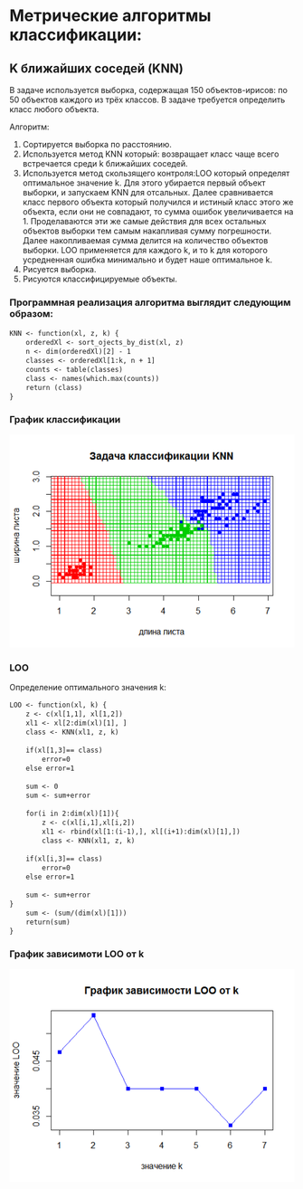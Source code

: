 # Метрические алгоритмы классификации:

## K ближайших соседей (KNN)

В задаче используется выборка, содержащая 150 объектов-ирисов:
по 50 объектов каждого из трёх классов. В задаче требуется определить класс любого объекта.

Алгоритм:
1. Сортируется выборка по расстоянию.
2. Используется метод KNN который: возвращает класс чаще всего встречается среди k ближайших соседей.
3. Используется метод скользящего контроля:LOO который определят оптимальное значение k. 
Для этого убирается первый объект выборки, и запускаем KNN для отсальных. 
Далее сравнивается класс первого объекта который получился и истиный класс этого же объекта, если они не совпадают, 
то сумма ошибок увеличивается на 1. 
Проделаваются эти же самые действия для всех остальных объектов выборки тем самым накапливая сумму погрешности. 
Далее накопливаемая сумма делится на количество объектов выборки. 
LOO применяется для каждого k, и то k для которого усредненная ошибка минимально и будет наше оптимальное k.
4. Рисуется выборка.
5. Рисуются классифицируемые объекты.

### Программная реализация алгоритма выглядит следующим образом:
    KNN <- function(xl, z, k) {	  
		orderedXl <- sort_ojects_by_dist(xl, z)     
		n <- dim(orderedXl)[2] - 1 
		classes <- orderedXl[1:k, n + 1] 
		counts <- table(classes) 
		class <- names(which.max(counts)) 
		return (class)	  
	}
	
###	График классификации 
![](https://github.com/PavlovaJulia/R_Projects/blob/master/lab2/KNN.png)

### LOO

Определение оптимального значения k:

    LOO <- function(xl, k) {
		z <- c(xl[1,1], xl[1,2])
		xl1 <- xl[2:dim(xl)[1], ]
		class <- KNN(xl1, z, k)
	
		if(xl[1,3]== class) 
			error=0
		else error=1
	
		sum <- 0
		sum <- sum+error
		
		for(i in 2:dim(xl)[1]){
			z <- c(xl[i,1],xl[i,2])
			xl1 <- rbind(xl[1:(i-1),], xl[(i+1):dim(xl)[1],])
			class <- KNN(xl1, z, k)
	
		if(xl[i,3]== class) 
			error=0
		else error=1
		
		sum <- sum+error
	}	
		sum <- (sum/(dim(xl)[1]))
		return(sum)
	}

### График зависимоти LOO от k
![](https://github.com/PavlovaJulia/R_Projects/blob/master/lab2/LOO.png)
